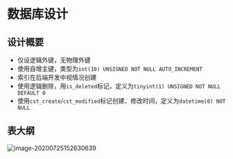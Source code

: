 # 数据库设计

## 设计概要

- 仅设逻辑外键，无物理外键
- 使用自增主键，类型为`int(10) UNSIGNED NOT NULL AUTO_INCREMENT`
- 索引在后端开发中视情况创建
- 使用逻辑删除，用`is_deleted`标记，定义为`tinyint(1) UNSIGNED NOT NULL DEFAULT 0`
- 使用`cst_create`/`cst_modified`标记创建、修改时间，定义为`datetime(0) NOT NULL`

## 表大纲

![image-20200725152630639](%E6%95%B0%E6%8D%AE%E5%BA%93%E8%AE%BE%E8%AE%A1.assets/image-20200725152630639.png)

